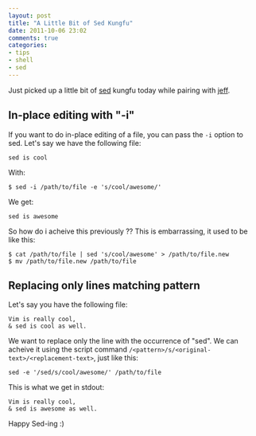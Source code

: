 ```yaml
---
layout: post
title: "A Little Bit of Sed Kungfu"
date: 2011-10-06 23:02
comments: true
categories: 
- tips
- shell
- sed
---
```


Just picked up a little bit of [sed](http://www.gnu.org/s/sed/)
kungfu today while pairing with
[jeff](https://plus.google.com/116177061453197380672/posts).

## In-place editing with "-i"

If you want to do in-place editing of a file, you can pass the
`-i` option to sed. Let's say we have the following file:

```
sed is cool
```

With:

```
$ sed -i /path/to/file -e 's/cool/awesome/'
```

We get:

```
sed is awesome
```

So how do i acheive this previously ?? This is embarrassing, it
used to be like this:

```
$ cat /path/to/file | sed 's/cool/awesome' > /path/to/file.new
$ mv /path/to/file.new /path/to/file
```

## Replacing only lines matching pattern

Let's say you have the following file:

```
Vim is really cool,
& sed is cool as well.
```
We want to replace only the line with the occurrence of "sed". We
can acheive it using the script command
`/<pattern>/s/<original-text>/<replacement-text>`, just like this:

```
sed -e '/sed/s/cool/awesome/' /path/to/file
```

This is what we get in stdout:

```
Vim is really cool,
& sed is awesome as well.
```

Happy Sed-ing :)
